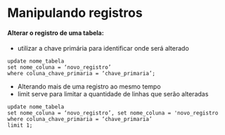 # Manipulando registros

#### Alterar o registro de uma tabela:
* utilizar a chave primária para identificar onde será alterado
```
update nome_tabela
set nome_coluna = ‘novo_registro’
where coluna_chave_primaria = ‘chave_primaria’;
```
* Alterando mais de uma registro ao mesmo tempo
* limit serve para limitar a quantidade de linhas que serão alteradas
```
update nome_tabela
set nome_coluna = ‘novo_registro’, set nome_coluna = 'novo_registro
where coluna_chave_primaria = ‘chave_primaria’
limit 1;
```


